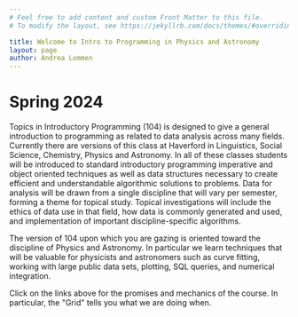 ```yaml
---
# Feel free to add content and custom Front Matter to this file.
# To modify the layout, see https://jekyllrb.com/docs/themes/#overriding-theme-defaults

title: Welcome to Intro to Programming in Physics and Astronomy
layout: page 
author: Andrea Lommen
---
```


# Spring 2024


Topics in Introductory Programming (104) is designed to give a general
introduction to programming as related to data analysis across many
fields. Currently there are versions of this class at Haverford in Linguistics,
Social Science, Chemistry, Physics and Astronomy.
In all of these classes students will be introduced to standard introductory
programming imperative and object oriented techniques as well as data
structures necessary to create efficient and understandable
algorithmic solutions to problems. Data for analysis will be drawn
from a single discipline that will vary per semester, forming a theme
for topical study. Topical investigations will include the ethics of
data use in that field, how data is commonly generated and used, and
implementation of important discipline-specific algorithms.

The version of 104 upon which you are gazing is oriented toward the discipline of Physics and Astronomy. In particular we learn techniques that will be valuable for physicists and astronomers such as curve fitting, working with large public data sets, plotting, SQL queries, and numerical integration.

Click on the links above for the promises and mechanics of the course.  In particular, the "Grid" tells you what we are doing when.
